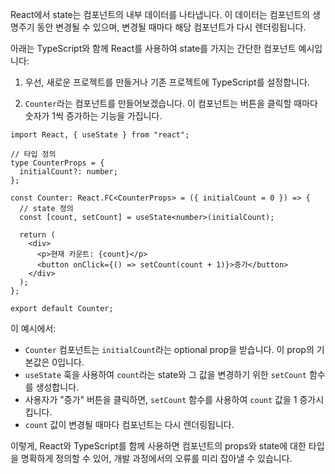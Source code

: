 React에서 state는 컴포넌트의 내부 데이터를 나타냅니다. 이 데이터는 컴포넌트의 생명주기 동안 변경될 수 있으며, 변경될 때마다 해당 컴포넌트가 다시 렌더링됩니다.

아래는 TypeScript와 함께 React를 사용하여 state를 가지는 간단한 컴포넌트 예시입니다:

1. 우선, 새로운 프로젝트를 만들거나 기존 프로젝트에 TypeScript를 설정합니다.

2. `Counter`라는 컴포넌트를 만들어보겠습니다. 이 컴포넌트는 버튼을 클릭할 때마다 숫자가 1씩 증가하는 기능을 가집니다.

```tsx
import React, { useState } from "react";

// 타입 정의
type CounterProps = {
  initialCount?: number;
};

const Counter: React.FC<CounterProps> = ({ initialCount = 0 }) => {
  // state 정의
  const [count, setCount] = useState<number>(initialCount);

  return (
    <div>
      <p>현재 카운트: {count}</p>
      <button onClick={() => setCount(count + 1)}>증가</button>
    </div>
  );
};

export default Counter;
```

이 예시에서:

- `Counter` 컴포넌트는 `initialCount`라는 optional prop을 받습니다. 이 prop의 기본값은 0입니다.
- `useState` 훅을 사용하여 `count`라는 state와 그 값을 변경하기 위한 `setCount` 함수를 생성합니다.
- 사용자가 "증가" 버튼을 클릭하면, `setCount` 함수를 사용하여 `count` 값을 1 증가시킵니다.
- `count` 값이 변경될 때마다 컴포넌트는 다시 렌더링됩니다.

이렇게, React와 TypeScript를 함께 사용하면 컴포넌트의 props와 state에 대한 타입을 명확하게 정의할 수 있어, 개발 과정에서의 오류를 미리 잡아낼 수 있습니다.
